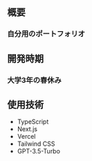 ## 概要

### 自分用のポートフォリオ

## 開発時期

### 大学3年の春休み

## 使用技術

- TypeScript
- Next.js
- Vercel
- Tailwind CSS
- GPT-3.5-Turbo
